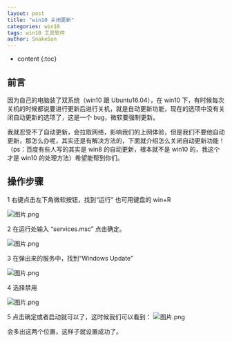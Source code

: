 ```yaml
---
layout: post
title: "win10 关闭更新"
categories: win10
tags: win10 工具软件
author: SnakeSon
---
```


- content
  {:toc}

## 前言

因为自己的电脑装了双系统（win10 跟 Ubuntu16.04），在 win10 下，有时候每次关机的时候都说要进行更新后进行关机，就是自动更新功能，现在的选项中没有关闭自动更新的选项了，这是一个 bug，微软要强制更新。

我就忍受不了自动更新，会拉取网络，影响我们的上网体验，但是我们不要他自动更新，那怎么办呢，其实还是有解决方法的，下面就介绍怎么关闭自动更新功能！（ps：百度有些人写的其实是 win8 的自动更新，根本就不是 win10 的，我这个才是 win10 的处理方法）希望能帮到你们。

## 操作步骤

1 右键点击左下角微软按钮，找到“运行” 也可用键盘的 win+R

![图片.png](http://upload-images.jianshu.io/upload_images/2577413-07f3d54cc3ce1538.png?imageMogr2/auto-orient/strip%7CimageView2/2/w/1240)

2 在运行处输入 “services.msc” 点击确定。

![图片.png](http://upload-images.jianshu.io/upload_images/2577413-2df616c88439415a.png?imageMogr2/auto-orient/strip%7CimageView2/2/w/1240)

3 在弹出来的服务中，找到“Windows Update”

![图片.png](http://upload-images.jianshu.io/upload_images/2577413-403c9d7761ad60b7.png?imageMogr2/auto-orient/strip%7CimageView2/2/w/1240)

4 选择禁用

![图片.png](http://upload-images.jianshu.io/upload_images/2577413-1728ba13ad50acfa.png?imageMogr2/auto-orient/strip%7CimageView2/2/w/1240)

5 点击确定或者启动就可以了，这时候我们可以看到：
![图片.png](http://upload-images.jianshu.io/upload_images/2577413-8d901951002a4bc1.png?imageMogr2/auto-orient/strip%7CimageView2/2/w/1240)

会多出这两个位置，这样子就设置成功了。
